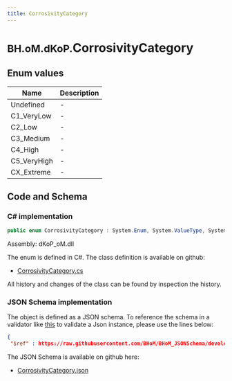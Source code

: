 ```yaml
---
title: CorrosivityCategory
---
```


# <small>BH.oM.dKoP.</small>**CorrosivityCategory**



## Enum values

| Name            | Description                                                    |
|-----------------|----------------------------------------------------------------|
| Undefined |  -  |
| C1_VeryLow |  -  |
| C2_Low |  -  |
| C3_Medium |  -  |
| C4_High |  -  |
| C5_VeryHigh |  -  |
| CX_Extreme |  -  |


## Code and Schema

### C# implementation

``` C# title="C#"
public enum CorrosivityCategory : System.Enum, System.ValueType, System.IComparable, System.ISpanFormattable, System.IFormattable, System.IConvertible
```

Assembly: dKoP_oM.dll

The enum is defined in C#. The class definition is available on github:

- [CorrosivityCategory.cs](https://github.com/BHoM/dKoP_Toolkit/blob/develop/dKoP_oM/Perfomance\Enums\CorrosivityCategory.cs)

All history and changes of the class can be found by inspection the history.
### JSON Schema implementation

The object is defined as a JSON schema. To reference the schema in a validator like [this](https://www.jsonschemavalidator.net/) to validate a Json instance, please use the lines below:

``` json title="JSON Schema"
{
 "$ref" : https://raw.githubusercontent.com/BHoM/BHoM_JSONSchema/develop/dKoP_oM/CorrosivityCategory.json}
```

The JSON Schema is available on github here:

- [CorrosivityCategory.json](https://github.com/BHoM/BHoM_JSONSchema/blob/develop/dKoP_oM/CorrosivityCategory.json)
